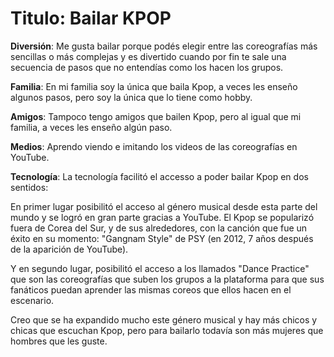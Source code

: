 # Titulo: Bailar KPOP
**Diversión**: Me gusta bailar porque podés elegir entre las coreografías más sencillas o más complejas y es divertido cuando por fin te sale una secuencia de pasos que no entendías como los hacen los grupos.

**Familia**: En mi familia soy la única que baila Kpop, a veces les enseño algunos pasos, pero soy la única que lo tiene como hobby.

**Amigos**: Tampoco tengo amigos que bailen Kpop, pero al igual que mi familia, a veces les enseño algún paso.

**Medios**: Aprendo viendo e imitando los videos de las coreografías en YouTube.

**Tecnología**: La tecnología facilitó el accesso a poder bailar Kpop en dos sentidos: 

En primer lugar posibilitó el acceso al género musical desde esta parte del mundo y se logró en gran parte gracias a YouTube. El Kpop se popularizó fuera de Corea del Sur, y de sus alrededores, con la canción que fue un éxito en su momento: "Gangnam Style" de PSY (en 2012, 7 años después de la aparición de YouTube).

Y en segundo lugar, posibilitó el acceso a los llamados "Dance Practice" que son las coreografías que suben los grupos a la plataforma para que sus fanáticos puedan aprender las mismas coreos que ellos hacen en el escenario.

Creo que se ha expandido mucho este género musical y hay más chicos y chicas que escuchan Kpop, pero para bailarlo todavía son más mujeres que hombres que les guste.
